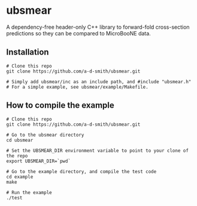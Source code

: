 # ubsmear

A dependency-free header-only C++ library to forward-fold cross-section predictions so they can be compared to MicroBooNE data.

## Installation

```
# Clone this repo
git clone https://github.com/a-d-smith/ubsmear.git

# Simply add ubsmear/inc as an include path, and #include "ubsmear.h"
# For a simple example, see ubsmear/example/Makefile.
```

## How to compile the example

```
# Clone this repo
git clone https://github.com/a-d-smith/ubsmear.git

# Go to the ubsmear directory
cd ubsmear

# Set the UBSMEAR_DIR environment variable to point to your clone of the repo
export UBSMEAR_DIR=`pwd`

# Go to the example directory, and compile the test code
cd example
make

# Run the example
./test
```
